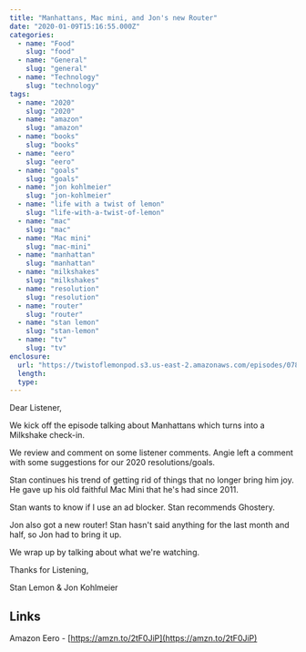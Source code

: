 ```yaml
---
title: "Manhattans, Mac mini, and Jon's new Router"
date: "2020-01-09T15:16:55.000Z"
categories:
  - name: "Food"
    slug: "food"
  - name: "General"
    slug: "general"
  - name: "Technology"
    slug: "technology"
tags:
  - name: "2020"
    slug: "2020"
  - name: "amazon"
    slug: "amazon"
  - name: "books"
    slug: "books"
  - name: "eero"
    slug: "eero"
  - name: "goals"
    slug: "goals"
  - name: "jon kohlmeier"
    slug: "jon-kohlmeier"
  - name: "life with a twist of lemon"
    slug: "life-with-a-twist-of-lemon"
  - name: "mac"
    slug: "mac"
  - name: "Mac mini"
    slug: "mac-mini"
  - name: "manhattan"
    slug: "manhattan"
  - name: "milkshakes"
    slug: "milkshakes"
  - name: "resolution"
    slug: "resolution"
  - name: "router"
    slug: "router"
  - name: "stan lemon"
    slug: "stan-lemon"
  - name: "tv"
    slug: "tv"
enclosure:
  url: "https://twistoflemonpod.s3.us-east-2.amazonaws.com/episodes/078-lwatol-20200109.mp3"
  length:
  type:
---
```


Dear Listener,

We kick off the episode talking about Manhattans which turns into a Milkshake check-in.

We review and comment on some listener comments. Angie left a comment with some suggestions for our 2020 resolutions/goals.

Stan continues his trend of getting rid of things that no longer bring him joy. He gave up his old faithful Mac Mini that he's had since 2011.

Stan wants to know if I use an ad blocker. Stan recommends Ghostery.

Jon also got a new router! Stan hasn't said anything for the last month and half, so Jon had to bring it up.

We wrap up by talking about what we're watching.

Thanks for Listening,

Stan Lemon & Jon Kohlmeier

## Links

Amazon Eero - [https://amzn.to/2tF0JiP](https://amzn.to/2tF0JiP)
